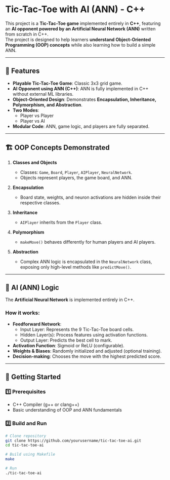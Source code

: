 # Tic-Tac-Toe with AI (ANN) - C++

This project is a **Tic-Tac-Toe game** implemented entirely in **C++**, featuring an **AI opponent powered by an Artificial Neural Network (ANN)** written from scratch in C++.  
The project is designed to help learners **understand Object-Oriented Programming (OOP) concepts** while also learning how to build a simple ANN.

---

## 📌 Features

- **Playable Tic-Tac-Toe Game**: Classic 3x3 grid game.  
- **AI Opponent using ANN (C++)**: ANN is fully implemented in C++ without external ML libraries.  
- **Object-Oriented Design**: Demonstrates **Encapsulation, Inheritance, Polymorphism, and Abstraction**.  
- **Two Modes**:  
  - Player vs Player  
  - Player vs AI  
- **Modular Code**: ANN, game logic, and players are fully separated.

---

## 🏗 OOP Concepts Demonstrated

1. **Classes and Objects**
   - Classes: `Game`, `Board`, `Player`, `AIPlayer`, `NeuralNetwork`.
   - Objects represent players, the game board, and ANN.

2. **Encapsulation**
   - Board state, weights, and neuron activations are hidden inside their respective classes.

3. **Inheritance**
   - `AIPlayer` inherits from the `Player` class.

4. **Polymorphism**
   - `makeMove()` behaves differently for human players and AI players.

5. **Abstraction**
   - Complex ANN logic is encapsulated in the `NeuralNetwork` class, exposing only high-level methods like `predictMove()`.

---

## 🧠 AI (ANN) Logic

The **Artificial Neural Network** is implemented entirely in C++.  

### How it works:
- **Feedforward Network**:  
  - Input Layer: Represents the 9 Tic-Tac-Toe board cells.  
  - Hidden Layer(s): Process features using activation functions.  
  - Output Layer: Predicts the best cell to mark.  
- **Activation Function**: Sigmoid or ReLU (configurable).  
- **Weights & Biases**: Randomly initialized and adjusted (optional training).  
- **Decision-making**: Chooses the move with the highest predicted score.

---

## 🚀 Getting Started

### 1️⃣ Prerequisites
- C++ Compiler (g++ or clang++)
- Basic understanding of OOP and ANN fundamentals

### 2️⃣ Build and Run
```bash
# Clone repository
git clone https://github.com/yourusername/tic-tac-toe-ai.git
cd tic-tac-toe-ai

# Build using Makefile
make

# Run
./tic-tac-toe-ai
```

